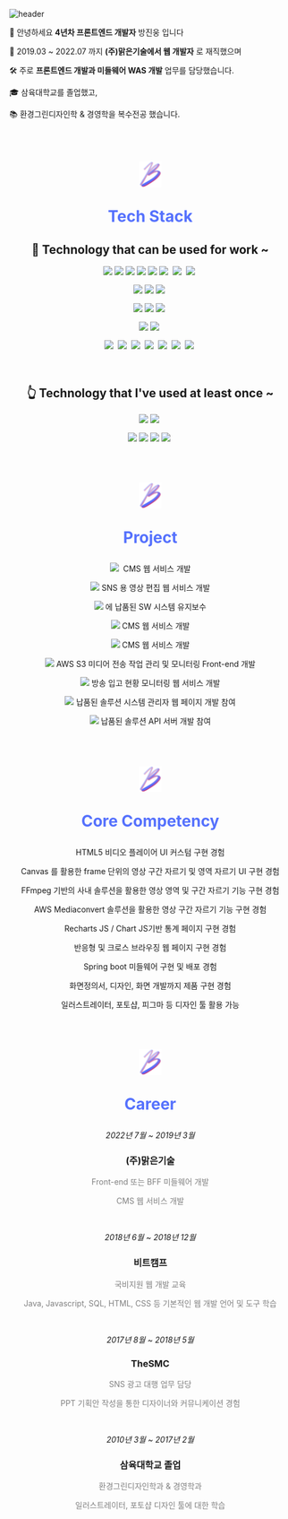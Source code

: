 ![header](https://capsule-render.vercel.app/api?type=waving&color=0:C2306C,100:5571FD&height=180&text=간결함을%20좋아하는%20Front-end%20Developer&fontSize=35&fontColor=fff&fontAlignY=35&animation=twinkling)

<!-- 
    *************
    ************* 기술 스택
    *************
 -->
 👋 안녕하세요 __4년차 프론트엔드 개발자__ 방진웅 입니다  

 🏢 2019.03 ~ 2022.07 까지 __(주)맑은기술에서 웹 개발자__ 로 재직했으며  

 🛠 주로 __프론트엔드 개발과 미들웨어 WAS 개발__ 업무를 담당했습니다. 

🎓 삼육대학교를 졸업했고,  

📚 환경그린디자인학 & 경영학을 복수전공 했습니다.

<!-- 
    *************
    ************* 기술 스택
    *************
 -->
<br/>
<h1 align="center"><img src="./mix_crop.png" width="40px" /><p style="color: #5571FD;">Tech Stack</p></h1>
<h2 align="center">🏢 Technology that can be used for work ~</h2>


<p align="center"><img src="https://img.shields.io/badge/JavaScript-F03C87?style=flat&logo=JavaScript&logoColor=yellow"/>&nbsp<img src="https://img.shields.io/badge/Typescript-F03C87?style=flat&logo=Typescript&logoColor=5571FD"/>&nbsp<img src="https://img.shields.io/badge/React-F03C87?style=flat&logo=React&logoColor=61DAFB"/>&nbsp<img src="https://img.shields.io/badge/Redux-F03C87?style=flat&logo=redux&logoColor=764ABC"/>&nbsp<img src="https://img.shields.io/badge/Mobx-F03C87?style=flat&logo=mobx&logoColor=FF9955"/>&nbsp<img src="https://img.shields.io/badge/NextJS-F03C87?style=flat&logo=next.js&logoColor=000000"/>&nbsp
<img src="https://img.shields.io/badge/Electron-F03C87?style=flat&logo=electron&logoColor=47848F"/>&nbsp
<img src="https://img.shields.io/badge/Webpack-F03C87?style=flat&logo=webpack&logoColor=8DD6F9"/>&nbsp
</p>
<p align="center"><img src="https://img.shields.io/badge/Tailwind CSS-F03C87?style=flat&logo=Tailwind CSS&logoColor=06B6D4"/>&nbsp<img src="https://img.shields.io/badge/Bootstrap-F03C87?style=flat&logo=Bootstrap&logoColor=7952B3"/>&nbsp<img src="https://img.shields.io/badge/Material UI-F03C87?style=flat&logo=mui&logoColor=007FFF"/>&nbsp
</p>
<p align="center">
<img src="https://img.shields.io/badge/Java-5571FD?style=flat&logo=openjdk&logoColor=white"/>&nbsp<img src="https://img.shields.io/badge/Spring Boot-5571FD?style=flat&logo=spring boot&logoColor=green"/>&nbsp<img src="https://img.shields.io/badge/Spring Security-5571FD?style=flat&logo=spring security&logoColor=green"/>&nbsp
</p>
<p align="center">
<img src="https://img.shields.io/badge/Apache Tomcat-5571FD?style=flat&logo=Apache Tomcat&logoColor=F8DC75"/>&nbsp<img src="https://img.shields.io/badge/Nginx-5571FD?style=flat&logo=nginx&logoColor=green"/>&nbsp
</p>
<p align="center">
<img src="https://img.shields.io/badge/AWS S3-232F3E?style=flat&logo=amazon aws&logoColor=yellow"/>&nbsp
<img src="https://img.shields.io/badge/AWS Cloudfront-232F3E?style=flat&logo=amazon aws&logoColor=yellow"/>&nbsp
<img src="https://img.shields.io/badge/AWS Amplify-232F3E?style=flat&logo=amazon aws&logoColor=yellow"/>&nbsp
<img src="https://img.shields.io/badge/AWS EC2 Linux-232F3E?style=flat&logo=amazon aws&logoColor=yellow"/>&nbsp
<img src="https://img.shields.io/badge/AWS Mediaconvert-232F3E?style=flat&logo=amazon aws&logoColor=yellow"/>&nbsp
<img src="https://img.shields.io/badge/AWS Lambda-232F3E?style=flat&logo=amazon aws&logoColor=yellow"/>&nbsp
<img src="https://img.shields.io/badge/AWS EventBridge-232F3E?style=flat&logo=amazon aws&logoColor=yellow"/>&nbsp
</p>

<br/>

<h2 align="center">👆 Technology that I've used at least once ~</h2>
<p align="center">
<img src="https://img.shields.io/badge/Recoil-F03C87?style=flat&logo=&logoColor=2496ED"/>&nbsp<img src="https://img.shields.io/badge/GrapghQL-F03C87?style=flat&logo=graphql&logoColor=white"/>&nbsp
</p>
<p align="center"><img src="https://img.shields.io/badge/NodeJS-5571FD?style=flat&logo=node.js&logoColor=339933"/>&nbsp<img src="https://img.shields.io/badge/Docker-5571FD?style=flat&logo=docker&logoColor=2496ED"/>&nbsp<img src="https://img.shields.io/badge/Redis-5571FD?style=flat&logo=redis&logoColor=DC382D"/>&nbsp<img src="https://img.shields.io/badge/Jenkins-5571FD?style=flat&logo=jenkins&logoColor=D24939"/>&nbsp
</p>


<!-- 
    *************
    ************* 진행 프로젝트
    *************
 -->
<br />
<h1 align="center"><img src="./mix_crop.png" width="40px" /><p style="color: #5571FD;">Project</p></h1>

<p align="center"><img src="https://img.shields.io/badge/WKBL-F03C87?style=flat&logo=wkbl&logoColor=2496ED"/>&nbsp CMS 웹 서비스 개발</p>
<p align="center"><img src="https://img.shields.io/badge/WKBL-F03C87?style=flat&logo=wkbl&logoColor=2496ED"/> SNS 용 영상 편집 웹 서비스 개발</p>
<p align="center"><img src="https://img.shields.io/badge/WKBL-F03C87?style=flat&logo=wkbl&logoColor=2496ED"/> 에 납품된 SW 시스템 유지보수</p>
<p align="center"><img src="https://img.shields.io/badge/KBO-blue?style=flat&logo=wkbl&logoColor=2496ED"/> CMS 웹 서비스 개발</p>
<p align="center"><img src="https://img.shields.io/badge/K%20league-red?style=flat&logo=wkbl&logoColor=2496ED"/> CMS 웹 서비스 개발</p>
<p align="center"><img src="https://img.shields.io/badge/K%20league-red?style=flat&logo=wkbl&logoColor=2496ED"/> AWS S3 미디어 전송 작업 관리 및 모니터링 Front-end 개발</p>
<p align="center"><img src="https://img.shields.io/badge/KBS-grey?style=flat&logo=wkbl&logoColor=2496ED"/> 방송 입고 현황 모니터링 웹 서비스 개발</p>
<p align="center"><img src="https://img.shields.io/badge/KBS-grey?style=flat&logo=wkbl&logoColor=2496ED"/> 납품된 솔루션 시스템 관리자 웹 페이지 개발 참여</p>
<p align="center"><img src="https://img.shields.io/badge/KBS-grey?style=flat&logo=wkbl&logoColor=2496ED"/> 납품된 솔루션 API 서버 개발 참여</p>


<!-- 
    *************
    ************* 핵심 역량
    *************
 -->
<br />
<h1 align="center"><img src="./mix_crop.png" width="40px" /><p style="color: #5571FD;">Core Competency</p></h1>
<!-- <h1 align="center"><img src="./mix_crop.png" width="40px" />&nbsp Core Competency</h1> -->

<p align="center">HTML5 비디오 플레이어 UI 커스텀 구현 경험</p>
<p align="center">Canvas 를 활용한 frame 단위의 영상 구간 자르기 및 영역 자르기 UI 구현 경험</p>
<p align="center">FFmpeg 기반의 사내 솔루션을 활용한 영상 영역 및 구간 자르기 기능 구현 경험</p>
<p align="center">AWS Mediaconvert 솔루션을 활용한 영상 구간 자르기 기능 구현 경험 </p>
<p align="center">Recharts JS / Chart JS기반 통계 페이지 구현 경험</p>
<p align="center">반응형 및 크로스 브라우징 웹 페이지 구현 경험</p>
<p align="center">Spring boot 미들웨어 구현 및 배포 경험</p>
<p align="center">화면정의서, 디자인, 화면 개발까지 제품 구현 경험</p>
<p align="center">일러스트레이터, 포토샵, 피그마 등 디자인 툴 활용 가능</p>

<!-- 
    *************
    ************* 경력
    *************
 -->
<br />
<h1 align="center"><img src="./mix_crop.png" width="40px" /><p style="color: #5571FD;">Career</p></h1>

_<p align="center">2022년 7월 ~ 2019년 3월</p>_

<h3 align="center">(주)맑은기술</h3>
<p align="center" style="color: grey">Front-end 또는 BFF 미들웨어 개발</p>
<p align="center" style="color: grey">CMS 웹 서비스 개발</p>

<br/>

_<p align="center">2018년 6월 ~ 2018년 12월</p>_
<h3 align="center">비트캠프</h3>
<p align="center" style="color: grey">국비지원 웹 개발 교육</p>
<p align="center" style="color: grey">Java, Javascript, SQL, HTML, CSS 등 기본적인 웹 개발 언어 및 도구 학습</p>

<br/>

_<p align="center">2017년 8월 ~ 2018년 5월</p>_
<h3 align="center">TheSMC</h3>
<p align="center" style="color: grey">SNS 광고 대행 업무 담당</p>
<p align="center" style="color: grey">PPT 기획안 작성을 통한 디자이너와 커뮤니케이션 경험</p>

<br/>

_<p align="center">2010년 3월 ~ 2017년 2월</p>_
<h3 align="center">삼육대학교 졸업</h3>
<p align="center" style="color: grey">환경그린디자인학과 & 경영학과</p>
<p align="center" style="color: grey">일러스트레이터, 포토샵 디자인 툴에 대한 학습</p>

